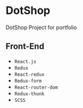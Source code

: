 # DotShop
DotShop Project for portfolio

## Front-End

- `React.js`
- `Redux`
- `React-redux`
- `Redux-form`
- `React-router-dom`
- `Redux-thunk`
- `SCSS`
